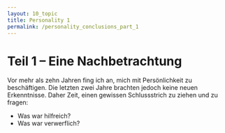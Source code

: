 ```yaml
---
layout: 10_topic
title: Personality 1
permalink: /personality_conclusions_part_1
---
```



# Teil 1 – Eine Nachbetrachtung

Vor mehr als zehn Jahren fing ich an, mich mit Persönlichkeit zu beschäftigen. 
Die letzten zwei Jahre brachten jedoch keine neuen Erkenntnisse. Daher Zeit, einen gewissen Schlussstrich zu ziehen und zu fragen: 

- Was war hilfreich?
- Was war verwerflich?
